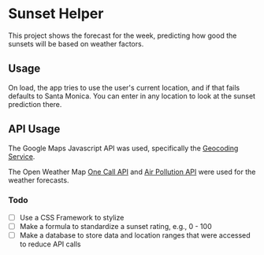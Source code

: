 # Sunset Helper

This project shows the forecast for the week, predicting how good the sunsets will be based on weather factors.

## Usage

On load, the app tries to use the user's current location, and if that fails defaults to Santa Monica. You can enter in any location to look at the sunset prediction there.

## API Usage

The Google Maps Javascript API was used, specifically the [Geocoding Service](https://developers.google.com/maps/documentation/javascript/geocoding).

The Open Weather Map [One Call API](https://openweathermap.org/api/one-call-3) and [Air Pollution API](https://openweathermap.org/api/air-pollution) were used for the weather forecasts.

### Todo

- [ ] Use a CSS Framework to stylize
- [ ] Make a formula to standardize a sunset rating, e.g., 0 - 100
- [ ] Make a database to store data and location ranges that were accessed to reduce API calls